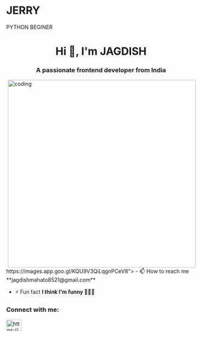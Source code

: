 # JERRY
PYTHON BEGINER
<h1 align="center">Hi 👋, I'm JAGDISH</h1>
<h3 align="center">A passionate frontend developer from India</h3>
<img align="right" alt="coding" width="500" src="https://user-images.githubusercontent.com/55389276/140866485-8fb1c876-9a8f-4d6a-98dc-08c4981eaf70.gif"> https://images.app.goo.gl/KQU9V3QiLqgnPCeV8">
- 📫 How to reach me **jagdishmahato8521@gmail.com**

- ⚡ Fun fact **I think I'm funny 🤣🤣🤣**

<h3 align="left">Connect with me:</h3>
<p align="left">
<a href="https://fb.com/https://www.facebook.com/jagdish.mahato.3910?mibextid=zbwkwl" target="blank"><img align="center" src="https://raw.githubusercontent.com/rahuldkjain/github-profile-readme-generator/master/src/images/icons/Social/facebook.svg" alt="https://www.facebook.com/jagdish.mahato.3910?mibextid=zbwkwl" height="30" width="40" /></a>
<a href="https://instagram.com/https://instagram.com/b_un__n_y?igshid=zddkntzintm=" target="blank"><img
